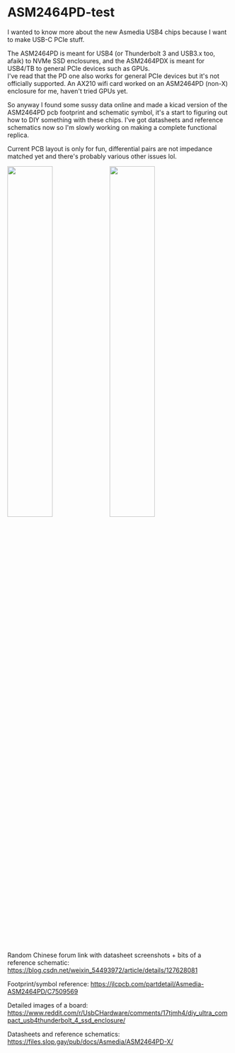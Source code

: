 # ASM2464PD-test
I wanted to know more about the new Asmedia USB4 chips because I want to make USB-C PCIe stuff.

The ASM2464PD is meant for USB4 (or Thunderbolt 3 and USB3.x too, afaik) to NVMe SSD enclosures, and the ASM2464PDX is meant for USB4/TB to general PCIe devices such as GPUs.  
I've read that the PD one also works for general PCIe devices but it's not officially supported. An AX210 wifi card worked on an ASM2464PD (non-X) enclosure for me, haven't tried GPUs yet.

So anyway I found some sussy data online and made a kicad version of the ASM2464PD pcb footprint and schematic symbol, it's a start to figuring out how to DIY something with these chips. I've got datasheets and reference schematics now so I'm slowly working on making a complete functional replica.  

Current PCB layout is only for fun, differential pairs are not impedance matched yet and there's probably various other issues lol. 

<img src="PCBfront.png" width=45%/>

<img src="PCBback.png" width=45%/>


Random Chinese forum link with datasheet screenshots + bits of a reference schematic: https://blog.csdn.net/weixin_54493972/article/details/127628081

Footprint/symbol reference: https://jlcpcb.com/partdetail/Asmedia-ASM2464PD/C7509569

Detailed images of a board: https://www.reddit.com/r/UsbCHardware/comments/17tjmh4/diy_ultra_compact_usb4thunderbolt_4_ssd_enclosure/

Datasheets and reference schematics: https://files.slop.gay/pub/docs/Asmedia/ASM2464PD-X/